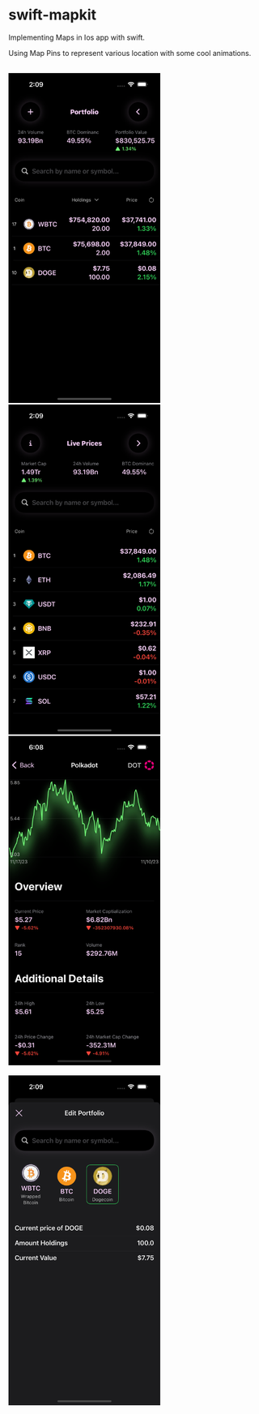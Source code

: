 # swift-mapkit

Implementing Maps in Ios app with swift.

Using Map Pins to represent various location with some cool animations.

<br>

<div>

<img width="300px" src = "https://github.com/shubhkk07/Crypto_tracker/blob/afcc84d81859b4aebb63cf1a54e1e801dfed4d63/CryptoCurrencyApp/Assets.xcassets/Images/cryptoS%20at%2002.09.38.png" />
&nbsp
&nbsp
<img width="300px" src = "https://github.com/shubhkk07/Crypto_tracker/blob/afcc84d81859b4aebb63cf1a54e1e801dfed4d63/CryptoCurrencyApp/Assets.xcassets/Images/cryptoS%20at%2002.09.23.png" />
&nbsp
&nbsp
<img width="300px" src = "https://github.com/shubhkk07/Crypto_tracker/blob/afcc84d81859b4aebb63cf1a54e1e801dfed4d63/CryptoCurrencyApp/Assets.xcassets/Images/CryptoS.png" />
<br>
<br>
<img width="300px" src = "https://github.com/shubhkk07/Crypto_tracker/blob/afcc84d81859b4aebb63cf1a54e1e801dfed4d63/CryptoCurrencyApp/Assets.xcassets/Images/cryptoS%20at%2002.09.53.png" />

</div>

